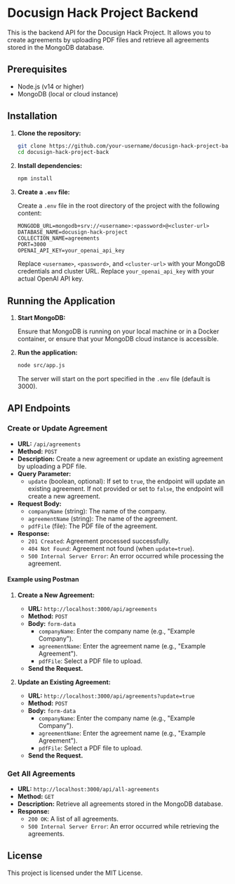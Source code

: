 # Docusign Hack Project Backend

This is the backend API for the Docusign Hack Project. It allows you to create agreements by uploading PDF files and retrieve all agreements stored in the MongoDB database.

## Prerequisites

- Node.js (v14 or higher)
- MongoDB (local or cloud instance)

## Installation

1. **Clone the repository:**

    ```sh
    git clone https://github.com/your-username/docusign-hack-project-back.git
    cd docusign-hack-project-back
    ```

2. **Install dependencies:**

    ```sh
    npm install
    ```

3. **Create a `.env` file:**

    Create a `.env` file in the root directory of the project with the following content:

    ```properties
    MONGODB_URL=mongodb+srv://<username>:<password>@<cluster-url>
    DATABASE_NAME=docusign-hack-project
    COLLECTION_NAME=agreements
    PORT=3000
    OPENAI_API_KEY=your_openai_api_key
    ```

    Replace `<username>`, `<password>`, and `<cluster-url>` with your MongoDB credentials and cluster URL. Replace `your_openai_api_key` with your actual OpenAI API key.

## Running the Application

1. **Start MongoDB:**

    Ensure that MongoDB is running on your local machine or in a Docker container, or ensure that your MongoDB cloud instance is accessible.

2. **Run the application:**

    ```sh
    node src/app.js
    ```

    The server will start on the port specified in the `.env` file (default is 3000).

## API Endpoints

### Create or Update Agreement

- **URL:** `/api/agreements`
- **Method:** `POST`
- **Description:** Create a new agreement or update an existing agreement by uploading a PDF file.
- **Query Parameter:**
  - `update` (boolean, optional): If set to `true`, the endpoint will update an existing agreement. If not provided or set to `false`, the endpoint will create a new agreement.
- **Request Body:**
  - `companyName` (string): The name of the company.
  - `agreementName` (string): The name of the agreement.
  - `pdfFile` (file): The PDF file of the agreement.
- **Response:**
  - `201 Created`: Agreement processed successfully.
  - `404 Not Found`: Agreement not found (when `update=true`).
  - `500 Internal Server Error`: An error occurred while processing the agreement.

#### Example using Postman

1. **Create a New Agreement:**
    - **URL:** `http://localhost:3000/api/agreements`
    - **Method:** `POST`
    - **Body:** `form-data`
        - `companyName`: Enter the company name (e.g., "Example Company").
        - `agreementName`: Enter the agreement name (e.g., "Example Agreement").
        - `pdfFile`: Select a PDF file to upload.
    - **Send the Request.**

2. **Update an Existing Agreement:**
    - **URL:** `http://localhost:3000/api/agreements?update=true`
    - **Method:** `POST`
    - **Body:** `form-data`
        - `companyName`: Enter the company name (e.g., "Example Company").
        - `agreementName`: Enter the agreement name (e.g., "Example Agreement").
        - `pdfFile`: Select a PDF file to upload.
    - **Send the Request.**

### Get All Agreements

- **URL:** `http://localhost:3000/api/all-agreements`
- **Method:** `GET`
- **Description:** Retrieve all agreements stored in the MongoDB database.
- **Response:**
  - `200 OK`: A list of all agreements.
  - `500 Internal Server Error`: An error occurred while retrieving the agreements.

## License

This project is licensed under the MIT License.